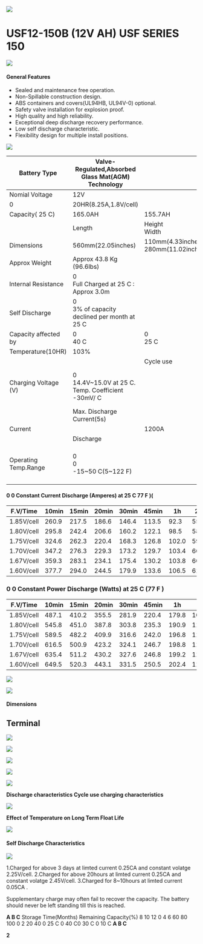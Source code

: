 ![](images/_page_0_Picture_0.jpeg)

# USF12-150B (12V AH) **USF SERIES** 150

![](images/_page_0_Picture_2.jpeg)

#### **General Features**

- Sealed and maintenance free operation.
- Non-Spillable construction design.
- ABS containers and covers(UL94HB, UL94V-0) optional.
- Safety valve installation for explosion proof.
- High quality and high reliability.
- Exceptional deep discharge recovery performance.
- Low self discharge characteristic.
- Flexibility design for multiple install positions.

![](images/_page_0_Picture_12.jpeg)

| Battery Type         | Valve-Regulated,Absorbed Glass Mat(AGM) Technology   |                                         |                        |                                                           |                             |                       |  |  |  |  |
|----------------------|------------------------------------------------------|-----------------------------------------|------------------------|-----------------------------------------------------------|-----------------------------|-----------------------|--|--|--|--|
| Nomial Voltage       | 12V                                                  |                                         |                        |                                                           |                             |                       |  |  |  |  |
| 0                    | 20HR(8.25A,1.8V/cell)                                |                                         | 10HR(15.57A,1.8V/cell) | 5HR(28.3A,1.75V/cell)                                     |                             | 1HR(106.5A,1.6V/cell) |  |  |  |  |
| Capacity( 25 C)      | 165.0AH                                              | 155.7AH                                 |                        | 141.5AH                                                   |                             | 106.5AH               |  |  |  |  |
|                      | Length                                               | Height<br>Width                         |                        | Total Height                                              |                             |                       |  |  |  |  |
| Dimensions           | 560mm(22.05inches)                                   | 110mm(4.33inches)<br>280mm(11.02inches) |                        |                                                           |                             | 280mm(11.02inches)    |  |  |  |  |
| Approx Weight        | Approx 43.8 Kg (96.6lbs)                             |                                         |                        |                                                           |                             |                       |  |  |  |  |
| Internal Resistance  | 0<br>Full Charged at 25 C : Approx 3.0m              |                                         |                        |                                                           |                             |                       |  |  |  |  |
| Self Discharge       | 0<br>3% of capacity declined per month at 25 C       |                                         |                        |                                                           |                             |                       |  |  |  |  |
| Capacity affected by | 0<br>40 C                                            | 0<br>25 C                               |                        | 0 0 C                                                     |                             | 0<br>-15 C            |  |  |  |  |
| Temperature(10HR)    | 103%                                                 |                                         | 100%                   | 86%                                                       |                             | 65%                   |  |  |  |  |
|                      |                                                      | Cycle use                               |                        | Float use                                                 |                             |                       |  |  |  |  |
| Charging Voltage (V) | 0<br>14.4V~15.0V at 25 C. Temp. Coefficient -30mV/ C |                                         | 0                      | 0<br>0<br>13.5V~13.8V at 25 C. Temp. Coefficient -20mV/ C |                             |                       |  |  |  |  |
|                      | Max. Discharge Current(5s)                           |                                         |                        | Initial Charging Current                                  |                             |                       |  |  |  |  |
| Current              |                                                      | 1200A                                   |                        | Less than 45.0A                                           |                             |                       |  |  |  |  |
|                      | Discharge                                            |                                         | Charging               |                                                           | Storage                     |                       |  |  |  |  |
| Operating Temp.Range | 0<br>0<br>-15~50 C(5~122 F)                          |                                         | 0<br>0~40 C(32~104 F)  | 0                                                         | 0<br>0<br>-15~40 C(5~104 F) |                       |  |  |  |  |

#### **0 0 Constant Current Discharge (Amperes) at 25 C** 77 **F )(**

| F.V/Time   | 10min | 15min | 20min | 30min | 45min | 1h    | 2h   | 3h   | 4h   | 5h   | 6h   | 8h    | 10h   | 20h  |
|------------|-------|-------|-------|-------|-------|-------|------|------|------|------|------|-------|-------|------|
| 1.85V/cell | 260.9 | 217.5 | 186.6 | 146.4 | 113.5 | 92.3  | 55.0 | 39.6 | 31.8 | 26.3 | 22.9 | 17.85 | 14.89 | 7.89 |
| 1.80V/cell | 295.8 | 242.4 | 206.6 | 160.2 | 122.1 | 98.5  | 58.0 | 42.2 | 33.5 | 27.7 | 24.1 | 18.75 | 15.57 | 8.25 |
| 1.75V/cell | 324.6 | 262.3 | 220.4 | 168.3 | 126.8 | 102.0 | 59.2 | 42.8 | 34.3 | 28.3 | 24.5 | 18.98 | 15.75 | 8.37 |
| 1.70V/cell | 347.2 | 276.3 | 229.3 | 173.2 | 129.7 | 103.4 | 60.0 | 43.3 | 34.5 | 28.5 | 24.8 | 19.25 | 15.90 | 8.43 |
| 1.67V/cell | 359.3 | 283.1 | 234.1 | 175.4 | 130.2 | 103.8 | 60.2 | 43.5 | 34.8 | 28.8 | 25.1 | 19.50 | 16.05 | 8.48 |
| 1.60V/cell | 377.7 | 294.0 | 244.5 | 179.9 | 133.6 | 106.5 | 61.2 | 44.4 | 35.6 | 29.6 | 25.5 | 19.95 | 16.35 | 8.52 |

### **0 0 Constant Power Discharge (Watts) at 25 C** (77 **F )**

| F.V/Time   | 10min | 15min | 20min | 30min | 45min | 1h    | 2h    | 3h   | 4h   | 5h   | 6h   | 8h   | 10h  | 20h   |
|------------|-------|-------|-------|-------|-------|-------|-------|------|------|------|------|------|------|-------|
| 1.85V/cell | 487.1 | 410.2 | 355.5 | 281.9 | 220.4 | 179.8 | 108.0 | 78.0 | 62.8 | 52.2 | 45.5 | 35.6 | 29.8 | 15.78 |
| 1.80V/cell | 545.8 | 451.0 | 387.8 | 303.8 | 235.3 | 190.9 | 113.1 | 82.6 | 65.8 | 54.6 | 47.6 | 37.3 | 31.1 | 16.48 |
| 1.75V/cell | 589.5 | 482.2 | 409.9 | 316.6 | 242.0 | 196.8 | 114.9 | 83.5 | 67.2 | 55.7 | 48.2 | 37.6 | 31.4 | 16.70 |
| 1.70V/cell | 616.5 | 500.9 | 423.2 | 324.1 | 246.7 | 198.8 | 116.2 | 84.2 | 67.5 | 55.8 | 48.7 | 38.1 | 31.7 | 16.81 |
| 1.67V/cell | 635.4 | 511.2 | 430.2 | 327.6 | 246.8 | 199.2 | 116.4 | 84.5 | 67.9 | 56.4 | 49.2 | 38.6 | 31.9 | 16.88 |
| 1.60V/cell | 649.5 | 520.3 | 443.1 | 331.5 | 250.5 | 202.4 | 117.3 | 85.7 | 69.0 | 57.6 | 49.9 | 39.4 | 32.5 | 16.95 |

![](images/_page_0_Picture_18.jpeg)

![](images/_page_0_Picture_19.jpeg)

#### **Dimensions**

## **Terminal**

![](images/_page_1_Figure_2.jpeg)

![](images/_page_1_Figure_4.jpeg)

![](images/_page_1_Figure_5.jpeg)

![](images/_page_1_Figure_6.jpeg)

![](images/_page_1_Figure_7.jpeg)

**Discharge characteristics Cycle use charging characteristics** 

![](images/_page_1_Figure_9.jpeg)

**Effect of Temperature on Long Term Float Life**

![](images/_page_1_Figure_11.jpeg)

#### **Self Discharge Characteristics**

![](images/_page_1_Figure_13.jpeg)

1.Charged for above 3 days at limted current 0.25CA and constant volatge 2.25V/cell. 2.Charged for above 20hours at limted current 0.25CA and constant volatge 2.45V/cell. 3.Charged for 8~10hours at limted current 0.05CA .

Supplementary charge may often fail to recover the capacity. The battery should never be left standing till this is reached.

**A B C** Storage Time(Months) Remaining Capacity(%) 8 10 12 0 4 6 60 80 100 0 2 20 40 0 25 C 0 40 C0 30 C 0 10 C **A B C**

**2**